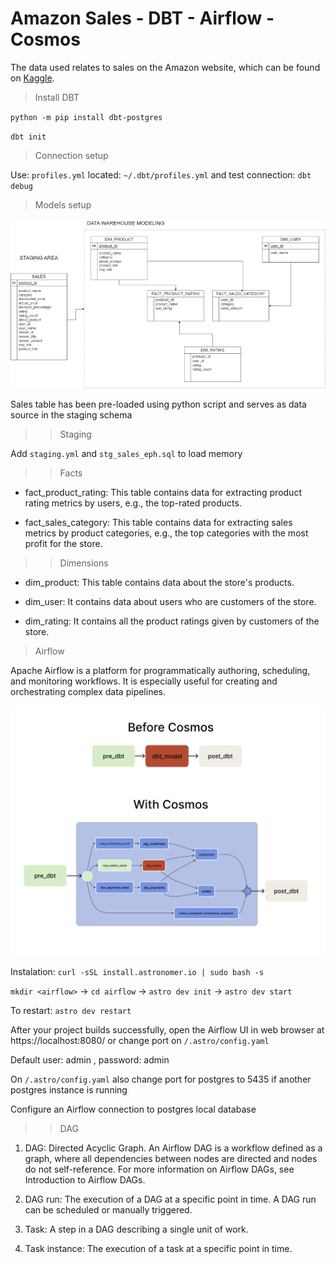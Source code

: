 # Amazon Sales - DBT - Airflow - Cosmos

The data used relates to sales on the Amazon website, which can be found on [Kaggle](https://www.kaggle.com/datasets/karkavelrajaj/amazon-sales-dataset).

> Install DBT

`python -m pip install dbt-postgres`

`dbt init`

> Connection setup 

Use: `profiles.yml` located: `~/.dbt/profiles.yml` and test connection: `dbt debug`

> Models setup

![Alt text](https://github.com/miroslaw-steblik/amazon-sales-dbt-airflow/blob/main/extras/amazon_data_flow.png)

Sales table has been pre-loaded using python script and serves as data source in the staging schema

>> Staging

Add `staging.yml` and `stg_sales_eph.sql` to load memory

>> Facts

- fact_product_rating: This table contains data for extracting product rating metrics by users, e.g., the top-rated products.

- fact_sales_category: This table contains data for extracting sales metrics by product categories, e.g., the top categories with the most profit for the store.

>> Dimensions

- dim_product: This table contains data about the store's products.

- dim_user: It contains data about users who are customers of the store.

- dim_rating: It contains all the product ratings given by customers of the store.

> Airflow

Apache Airflow is a platform for programmatically authoring, scheduling, and monitoring workflows. It is especially useful for creating and orchestrating complex data pipelines.

![Alt text](https://github.com/miroslaw-steblik/amazon-sales-dbt-airflow/blob/main/extras/cosmos.png)

Instalation: `curl -sSL install.astronomer.io | sudo bash -s`

`mkdir <airflow>` -> `cd airflow` -> `astro dev init` -> `astro dev start`

To restart: `astro dev restart`

After your project builds successfully, open the Airflow UI in web browser at https://localhost:8080/ or change port on `/.astro/config.yaml`

Default user: admin , password: admin

On `/.astro/config.yaml` also change port for postgres to 5435 if another postgres instance is running

Configure an Airflow connection to postgres local database

>> DAG

1. DAG: Directed Acyclic Graph. An Airflow DAG is a workflow defined as a graph, where all dependencies between nodes are directed and nodes do not self-reference. For more information on Airflow DAGs, see Introduction to Airflow DAGs.

2. DAG run: The execution of a DAG at a specific point in time. A DAG run can be scheduled or manually triggered.

3. Task: A step in a DAG describing a single unit of work.

4. Task instance: The execution of a task at a specific point in time.